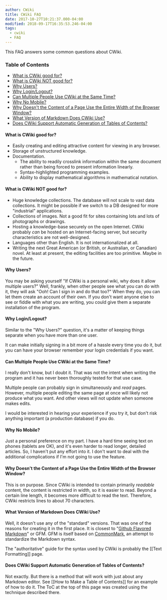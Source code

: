 ```yaml
---
author: CWiki
title: CWiki FAQ
date: 2017-10-27T10:21:37.000-04:00
modified: 2018-09-17T16:35:53.246-04:00
tags:
  - cwiki
  - FAQ
---
```




This FAQ answers some common questions about CWiki.

### Table of Contents ###

* [What is CWiki good for?](#What_is_CWiki_good_for?)
* [What is CWiki NOT good for?](#What_is_CWiki_NOT_good_for?)
* [Why Users?](#Why_Users?)
* [Why Login/Logout?](#Why_Login/Logout?)
* [Can Multiple People Use CWiki at the Same Time?](#Simultaneous_Users?)
* [Why No Mobile?](#Why_No_Mobile?)
* [Why Doesn't the Content of a Page Use the Entire Width of the Browser Window?](#Why_Doesn't_the_Content_of_a_Page_Use_the_Entire_Width_of_the_Browser_Window?)
* [What Version of Markdown Does CWiki Use?](#What_Version_of_Markdown_Does_CWiki_Use?)
*  [Does CWiki Support Automatic Generation of Tables of Contents?](#Does_CWiki_Support_Automatic_Generation_of_Tables_of_Contents?)

#### What is CWiki good for? <a name="What_is_CWiki_ good_ for?"></a> ####

* Easily creating and editing attractive content for viewing in any browser.
* Storage of unstructured knowledge.
* Documentation.
	* The ability to readily crosslink information within the same document rather than being forced to present information linearly.
	* Syntax-highlighted programming examples.
	* Ability to display mathematical algorithms in mathematical notation.

#### What is CWiki NOT good for? <a name="What_is_CWiki_NOT_good_for?"></a> ###

* Huge knowledge collections. The database will not scale to vast data collections. It might be possible if we switch to a DB designed for more "industrial" applications.
* Collections of images. Not a good fit for sites containing lots and lots of photographs or drawings.
* Hosting a knowledge-base securely on the open Internet. CWiki probably _can_ be hosted on an Internet-facing server, but security characteristics are not well-designed.
* Languages other than English. It is not internationalized at all.
* Writing the next Great American (or British, or Australian, or Canadian) novel. At least at present, the editing facilities are too primitive. Maybe in the future.

#### Why Users? <a name="Why_Users?"></a> ####

You may be asking yourself "If CWiki is a personal wiki, why does it allow multiple users?" Well, frankly, when other people see what you can do with it, they will ask "Ooh! Can I sign in and do that too?" When they do, you can let them create an account of their own. If you don't want anyone else to see or fiddle with what you are writing, you could give them a separate installation of the program.

#### Why Login/Logout? <a name="Why_Login/Logout?"></a> ####

Similar to the "Why Users?" question, it's a matter of keeping things separate when you have more than one user.

It can make initially signing in a bit more of a hassle every time you do it, but you can have your browser remember your login credentials if you want.

#### Can Multiple People Use CWiki at the Same Time? <a name="Simultaneous_Users?"></a> ####

I really don't know, but I doubt it. That was not the intent when writing the program and it has never been thoroughly tested for that use case.

Multiple people can probably sign in simultaneously and _read_ pages. However, multiple people editing the same page at once will likely not produce what you want. And other views will not update when someone makes edits.​

I would be interested in hearing your experience if you try it, but don't risk anything important (a production database) if you do.

#### Why No Mobile? <a name="Why_No_Mobile?"></a> ####

Just a personal preference on my part. I have a hard time seeing text on phones (tablets are OK), and it's even harder to read longer, detailed articles. So, I haven't put any effort into it. I don't want to deal with the additional complications if I'm not going to use the feature.

#### Why Doesn't the Content of a Page Use the Entire Width of the Browser Window? <a name="Why_Doesn't_the_Content_of_a_Page_Use_the_Entire_Width_of_the_Browser_Window?"></a> ####

This is on purpose. Since CWiki is intended to contain primarily *readable*​ content, the content is restricted in width, so it is easier to read. Beyond a certain line length, it becomes more difficult to read the text. Therefore, CWiki restricts lines to about 70 characters.

#### What Version of Markdown Does CWiki Use? <a name="What_Version_of_Markdown_Does_CWiki_Use?"></a> ####

Well, it doesn't use any of the "standard" versions. That was one of the reasons for creating it in the first place. It is closest to "[Github Flavored Markdown](https://github.github.com/gfm/)" or GFM. GFM is itself based on [CommonMark](http://spec.commonmark.org/0.28/), an attempt to standardize the Markdown syntax.

The "authoritative" guide for the syntax used by CWiki is probably the [[Text Formatting]] page.

#### Does CWiki Support Automatic Generation of Tables of Contents? <a name="Does_CWiki_Support_Automatic_Generation_of_Tables_of_Contents?"></a> ####

Not exactly. But there is a method that will work with just about any Markdown editor. See [[How to Make a Table of Contents]] for an example of how to do it. The ToC at the top of this page was created using the technique described there.